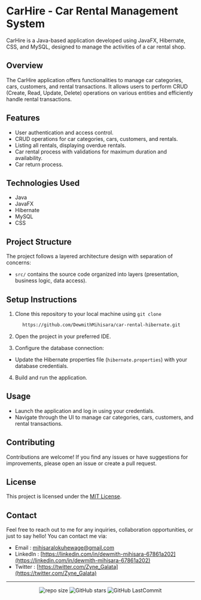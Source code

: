 # CarHire - Car Rental Management System

CarHire is a Java-based application developed using JavaFX, Hibernate, CSS, and MySQL, designed to manage the activities of a car rental shop.

## Overview

The CarHire application offers functionalities to manage car categories, cars, customers, and rental transactions. It allows users to perform CRUD (Create, Read, Update, Delete) operations on various entities and efficiently handle rental transactions.

## Features

- User authentication and access control.
- CRUD operations for car categories, cars, customers, and rentals.
- Listing all rentals, displaying overdue rentals.
- Car rental process with validations for maximum duration and availability.
- Car return process.

## Technologies Used

- Java
- JavaFX
- Hibernate
- MySQL
- CSS

## Project Structure

The project follows a layered architecture design with separation of concerns:
- `src/` contains the source code organized into layers (presentation, business logic, data access).

## Setup Instructions

1. Clone this repository to your local machine using `git clone`
  
  ```sh
        https://github.com/DewmithMihisara/car-rental-hibernate.git
   ```

2. Open the project in your preferred IDE.

3. Configure the database connection:
- Update the Hibernate properties file (`hibernate.properties`) with your database credentials.

4. Build and run the application.

## Usage

- Launch the application and log in using your credentials.
- Navigate through the UI to manage car categories, cars, customers, and rental transactions.

## Contributing

Contributions are welcome! If you find any issues or have suggestions for improvements, please open an issue or create a pull request.

## License

This project is licensed under the [MIT License](LICENSE).

## Contact

Feel free to reach out to me for any inquiries, collaboration opportunities, or just to say hello! You can contact me via:

* Email : mihisaralokuhewage@gmail.com
* LinkedIn : [https://linkedin.com/in/dewmith-mihisara-67861a202](https://linkedin.com/in/dewmith-mihisara-67861a202)
* Twitter : [https://twitter.com/Zyne_Galata](https://twitter.com/Zyne_Galata)

***
</h5>
<div align="center">
  
![repo size](https://img.shields.io/github/repo-size/DewmithMihisara/MyPortfolio?label=Repo%20Size&style=for-the-badge&labelColor=black&color=20bf6b)
![GitHub stars](https://img.shields.io/github/stars/DewmithMihisara/MyPortfolio?&labelColor=black&color=f7b731&style=for-the-badge)
![GitHub LastCommit](https://img.shields.io/github/last-commit/DewmithMihisara/MyPortfolio?logo=github&labelColor=black&color=d1d8e0&style=for-the-badge)

</div>


